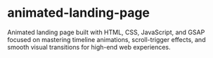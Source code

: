 # animated-landing-page
Animated landing page built with HTML, CSS, JavaScript, and GSAP focused on mastering timeline animations, scroll-trigger effects, and smooth visual transitions for high-end web experiences.
